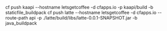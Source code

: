 cf push kaapi --hostname letsgetcoffee -d cfapps.io -p kaapi/build -b staticfile_buildpack
cf push latte --hostname letsgetcoffee -d cfapps.io --route-path api -p ./latte/build/libs/latte-0.0.1-SNAPSHOT.jar -b java_buildpack

